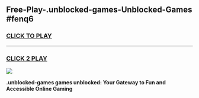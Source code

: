 
## Free-Play-.unblocked-games-Unblocked-Games #fenq6
<h3>
<a href="https://news.freeplayer.one?title=.unblocked-games&ref=8M">CLICK TO PLAY</a></h3>
<hr>

<h3>
<a href="https://news.freeplayer.one?title=.unblocked-games&ref=8M">CLICK 2 PLAY</a>
  
</h3>

<a href="https://news.freeplayer.one?title=.unblocked-games&ref=8M"><img src="https://clearcache.store/games.png"></a>


**.unblocked-games games unblocked: Your Gateway to Fun and Accessible Online Gaming**
